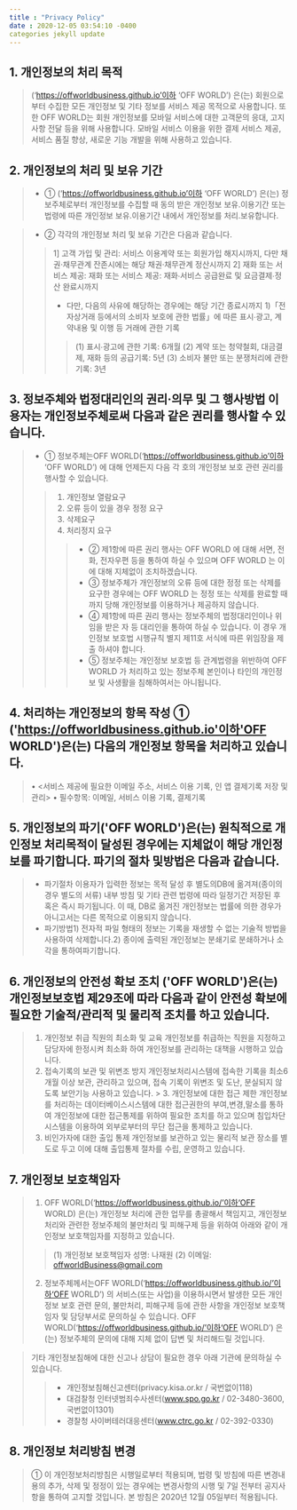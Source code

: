```yaml
---
title : "Privacy Policy"
date : 2020-12-05 03:54:10 -0400
categories jekyll update
---
```

## 1. 개인정보의 처리 목적
 
> (‘https://offworldbusiness.github.io’이하 ‘OFF WORLD’) 은(는) 회원으로부터 수집한 모든 개인정보 및 기타 정보를 서비스 제공 목적으로 사용합니다. 또한 OFF WORLD는 회원 개인정보를 모바일 서비스에 대한 고객문의 응대, 고지사항 전달 등을 위해 사용합니다. 모바일 서비스 이용을 위한 결제 서비스 제공, 서비스 품질 향상, 새로운 기능 개발을 위해 사용하고 있습니다.
 
## 2. 개인정보의 처리 및 보유 기간
> * ① (‘https://offworldbusiness.github.io’이하 ‘OFF WORLD’) 은(는) 정보주체로부터 개인정보를 수집할 때 동의 받은 개인정보 보유․이용기간 또는 법령에 따른 개인정보 보유․이용기간 내에서 개인정보를 처리․보유합니다.
 
> * ② 각각의 개인정보 처리 및 보유 기간은 다음과 같습니다.
> > 1] 고객 가입 및 관리: 서비스 이용계약 또는 회원가입 해지시까지, 다만 채권·채무관계 잔존시에는 해당 채권·채무관계 정산시까지
> > 2] 재화 또는 서비스 제공: 재화 또는 서비스 제공: 재화∙서비스 공급완료 및 요금결제∙정산 완료시까지
> > * 다만, 다음의 사유에 해당하는 경우에는 해당 기간 종료시까지
> > 1)「전자상거래 등에서의 소비자 보호에 관한 법률」에 따른 표시∙광고, 계약내용 및 이행 등 거래에 관한 기록
> > > (1) 표시∙광고에 관한 기록: 6개월
> > > (2) 계약 또는 청약철회, 대금결제, 재화 등의 공급기록: 5년
> > > (3) 소비자 불만 또는 분쟁처리에 관한 기록: 3년
 
## 3. 정보주체와 법정대리인의 권리·의무 및 그 행사방법 이용자는 개인정보주체로써 다음과 같은 권리를 행사할 수 있습니다.
 
> * ① 정보주체는OFF WORLD(‘https://offworldbusiness.github.io’이하 ‘OFF WORLD’) 에 대해 언제든지 다음 각 호의 개인정보 보호 관련 권리를 행사할 수 있습니다.
> > 1. 개인정보 열람요구
> > 2. 오류 등이 있을 경우 정정 요구
> > 3. 삭제요구
> > 4. 처리정지 요구
> > > * ② 제1항에 따른 권리 행사는 OFF WORLD 에 대해 서면, 전화, 전자우편 등을 통하여 하실 수 있으며 OFF WORLD 는 이에 대해 지체없이 조치하겠습니다.
> > > * ③ 정보주체가 개인정보의 오류 등에 대한 정정 또는 삭제를 요구한 경우에는 OFF WORLD 는 정정 또는 삭제를 완료할 때까지 당해 개인정보를 이용하거나 제공하지 않습니다.
> > > * ④ 제1항에 따른 권리 행사는 정보주체의 법정대리인이나 위임을 받은 자 등 대리인을 통하여 하실 수 있습니다. 이 경우 개인정보 보호법 시행규칙 별지 제11호 서식에 따른 위임장을 제출 하셔야 합니다.
> > > * ⑤ 정보주체는 개인정보 보호법 등 관계법령을 위반하여 OFF WORLD 가 처리하고 있는 정보주체 본인이나 타인의 개인정보 및 사생활을 침해하여서는 아니됩니다.
 
## 4. 처리하는 개인정보의 항목 작성  ① ('https://offworldbusiness.github.io'이하'OFF WORLD')은(는) 다음의 개인정보 항목을 처리하고 있습니다.
> •  <서비스 제공에 필요한 이메일 주소, 서비스 이용 기록, 인 앱 결제기록 저장 및 관리>
> •  필수항목: 이메일, 서비스 이용 기록, 결제기록
 
## 5. 개인정보의 파기('OFF WORLD')은(는) 원칙적으로 개인정보 처리목적이 달성된 경우에는 지체없이 해당 개인정보를 파기합니다. 파기의 절차 및방법은 다음과 같습니다.
 
> * 파기절차 이용자가 입력한 정보는 목적 달성 후 별도의DB에 옮겨져(종이의 경우 별도의 서류) 내부 방침 및 기타 관련 법령에 따라 일정기간 저장된 후 혹은 즉시 파기됩니다. 이 때, DB로 옮겨진 개인정보는 법률에 의한 경우가 아니고서는 다른 목적으로 이용되지 않습니다.
> * 파기방법1) 전자적 파일 형태의 정보는 기록을 재생할 수 없는 기술적 방법을 사용하여 삭제합니다.2) 종이에 출력된 개인정보는 분쇄기로 분쇄하거나 소각을 통하여파기합니다.
 
## 6. 개인정보의 안전성 확보 조치 ('OFF WORLD')은(는) 개인정보보호법 제29조에 따라 다음과 같이 안전성 확보에 필요한 기술적/관리적 및 물리적 조치를 하고 있습니다.

> 1. 개인정보 취급 직원의 최소화 및 교육 개인정보를 취급하는 직원을 지정하고 담당자에 한정시켜 최소화 하여 개인정보를 관리하는 대책을 시행하고 있습니다. 
> 2. 접속기록의 보관 및 위변조 방지 개인정보처리시스템에 접속한 기록을 최소6개월 이상 보관, 관리하고 있으며, 접속 기록이 위변조 및 도난, 분실되지 않도록 보안기능 사용하고 있습니다. > 3. 개인정보에 대한 접근 제한 개인정보를 처리하는 데이터베이스시스템에 대한 접근권한의 부여,변경,말소를 통하여 개인정보에 대한 접근통제를 위하여 필요한 조치를 하고 있으며 침입차단시스템을 이용하여 외부로부터의 무단 접근을 통제하고 있습니다. 
> 4. 비인가자에 대한 출입 통제 개인정보를 보관하고 있는 물리적 보관 장소를 별도로 두고 이에 대해 출입통제 절차를 수립, 운영하고 있습니다.
 
## 7. 개인정보 보호책임자
 
> 1) OFF WORLD(‘https://offworldbusiness.github.io/’이하‘OFF WORLD) 은(는) 개인정보 처리에 관한 업무를 총괄해서 책임지고, 개인정보 처리와 관련한 정보주체의 불만처리 및 피해구제 등을 위하여 아래와 같이 개인정보 보호책임자를 지정하고 있습니다.
> > (1) 개인정보 보호책임자 성명: 나재원
> > (2) 이메일: offworldBusiness@gmail.com
> 2) 정보주체께서는OFF WORLD(‘https://offworldbusiness.github.io/’이하‘OFF WORLD’) 의 서비스(또는 사업)을 이용하시면서 발생한 모든 개인정보 보호 관련 문의, 불만처리, 피해구제 등에 관한 사항을 개인정보 보호책임자 및 담당부서로 문의하실 수 있습니다. OFF WORLD(‘https://offworldbusiness.github.io/’이하‘OFF WORLD’) 은(는) 정보주체의 문의에 대해 지체 없이 답변 및 처리해드릴 것입니다.
 
> 기타 개인정보침해에 대한 신고나 상담이 필요한 경우 아래 기관에 문의하실 수 있습니다.
> > * 개인정보침해신고센터(privacy.kisa.or.kr / 국번없이118)
> > * 대검찰청 인터넷범죄수사센터(www.spo.go.kr / 02-3480-3600, 국번없이1301)
> > * 경찰청 사이버테러대응센터(www.ctrc.go.kr / 02-392-0330)
 
## 8. 개인정보 처리방침 변경
> ① 이 개인정보처리방침은 시행일로부터 적용되며, 법령 및 방침에 따른 변경내용의 추가, 삭제 및 정정이 있는 경우에는 변경사항의 시행 및 7일 전부터 공지사항을 통하여 고지할 것입니다.
본 방침은 2020년 12월 05일부터 적용됩니다.
